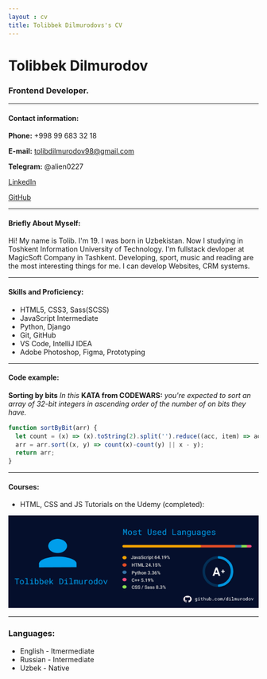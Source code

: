 ```yaml
---
layout : cv
title: Tolibbek Dilmurodovs's CV
---
```

# Tolibbek Dilmurodov
### Frontend Developer.
****
#### Contact information:

__Phone:__ +998 99 683 32 18

__E-mail:__ tolibdilmurodov98@gmail.com

__Telegram:__ @alien0227

[LinkedIn](https://www.linkedin.com/in/tolib-dilmurodov-91a0a0204/)

[GitHub](https://github.com/dilmurodov)

***
#### Briefly About Myself:
Hi! My name is Tolib. I'm 19. I was born in Uzbekistan. Now I studying in Toshkent Information University of Technology. I'm fullstack devloper at MagicSoft Company in Tashkent. Developing, sport, music and reading are the most interesting things for me. I can develop Websites, CRM systems.

***
#### Skills and Proficiency:
* HTML5, CSS3, Sass(SCSS)
* JavaScript Intermediate
* Python, Django
* Git, GitHub
* VS Code, IntelliJ IDEA
* Adobe Photoshop, Figma, Prototyping

***
#### Code example:
**Sorting by bits** *In this* **KATA from CODEWARS:** *you're expected to sort an array of 32-bit integers in ascending order of the number of on bits they have.*
```javascript
function sortByBit(arr) {
  let count = (x) => (x).toString(2).split('').reduce((acc, item) => acc + +item, 0);
  arr = arr.sort((x, y) => count(x)-count(y) || x - y);
  return arr;
}
```
***
#### Courses:

* HTML, CSS and JS Tutorials on the Udemy (completed):

![Alt-текст](/images/img.png)

***
### Languages:

* English - Itmermediate
* Russian - Intermediate
* Uzbek - Native
